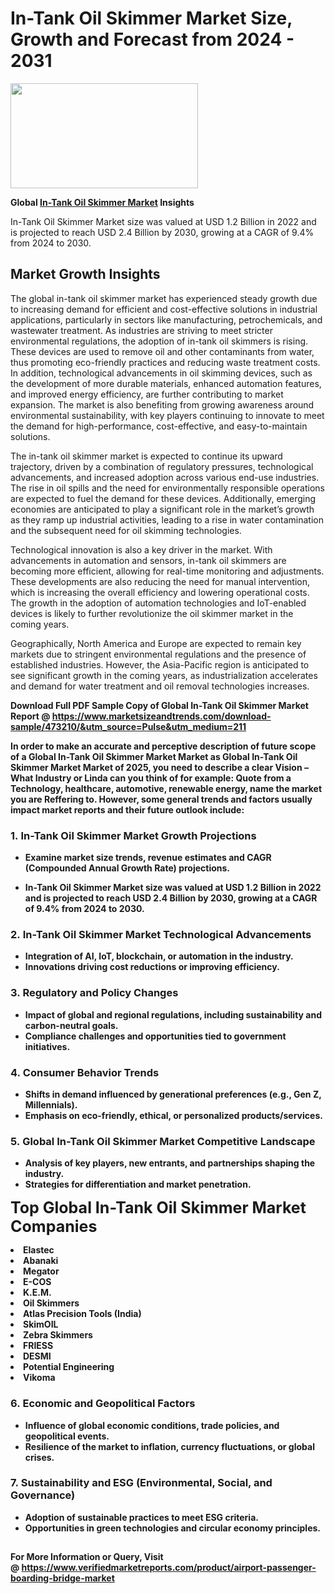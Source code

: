 <H1>In-Tank Oil Skimmer Market Size, Growth and Forecast from 2024 - 2031</H1><img class="aligncenter size-medium wp-image-584254" src="https://thirdeyenews.in/wp-content/uploads/2024/09/Global-Market-Research-300x168.jpeg" alt="" width="300" height="168" /><p><strong>Global&nbsp;<a href="https://www.marketsizeandtrends.com/download-sample/473210/&amp;utm_source=Pulse&amp;utm_medium=211">In-Tank Oil Skimmer Market</a> Insights</strong></p><p>In-Tank Oil Skimmer Market size was valued at USD 1.2 Billion in 2022 and is projected to reach USD 2.4 Billion by 2030, growing at a CAGR of 9.4% from 2024 to 2030.</p><p><h2>Market Growth Insights</h2> The global in-tank oil skimmer market has experienced steady growth due to increasing demand for efficient and cost-effective solutions in industrial applications, particularly in sectors like manufacturing, petrochemicals, and wastewater treatment. As industries are striving to meet stricter environmental regulations, the adoption of in-tank oil skimmers is rising. These devices are used to remove oil and other contaminants from water, thus promoting eco-friendly practices and reducing waste treatment costs. In addition, technological advancements in oil skimming devices, such as the development of more durable materials, enhanced automation features, and improved energy efficiency, are further contributing to market expansion. The market is also benefiting from growing awareness around environmental sustainability, with key players continuing to innovate to meet the demand for high-performance, cost-effective, and easy-to-maintain solutions. <p><strong></strong></p> <p>The in-tank oil skimmer market is expected to continue its upward trajectory, driven by a combination of regulatory pressures, technological advancements, and increased adoption across various end-use industries. The rise in oil spills and the need for environmentally responsible operations are expected to fuel the demand for these devices. Additionally, emerging economies are anticipated to play a significant role in the market’s growth as they ramp up industrial activities, leading to a rise in water contamination and the subsequent need for oil skimming technologies.</p> <p>Technological innovation is also a key driver in the market. With advancements in automation and sensors, in-tank oil skimmers are becoming more efficient, allowing for real-time monitoring and adjustments. These developments are also reducing the need for manual intervention, which is increasing the overall efficiency and lowering operational costs. The growth in the adoption of automation technologies and IoT-enabled devices is likely to further revolutionize the oil skimmer market in the coming years.</p> <p>Geographically, North America and Europe are expected to remain key markets due to stringent environmental regulations and the presence of established industries. However, the Asia-Pacific region is anticipated to see significant growth in the coming years, as industrialization accelerates and demand for water treatment and oil removal technologies increases.</p> <p><strong></p><p><span class=""><strong>Download Full PDF Sample Copy of Global In-Tank Oil Skimmer Market Report</strong> @ <a href="https://www.marketsizeandtrends.com/download-sample/473210/&amp;utm_source=Pulse&amp;utm_medium=211" target="_blank">https://www.marketsizeandtrends.com/download-sample/473210/&amp;utm_source=Pulse&amp;utm_medium=211</a></span></p><p>In order to make an accurate and perceptive description of future scope of a Global&nbsp;In-Tank Oil Skimmer Market Market as Global&nbsp;In-Tank Oil Skimmer Market Market of 2025, you need to describe a clear Vision &ndash; What Industry or Linda can you think of for example: Quote from a Technology, healthcare, automotive, renewable energy, name the market you are Reffering to. However, some general trends and factors usually impact market reports and their future outlook include:</p><h3>1.&nbsp;<strong>In-Tank Oil Skimmer Market Growth Projections</strong></h3><ul><li>Examine market size trends, revenue estimates and CAGR (Compounded Annual Growth Rate) projections.</li><li><p>In-Tank Oil Skimmer Market size was valued at USD 1.2 Billion in 2022 and is projected to reach USD 2.4 Billion by 2030, growing at a CAGR of 9.4% from 2024 to 2030.</p></li></ul><h3>2.&nbsp;<strong>In-Tank Oil Skimmer Market Technological Advancements</strong></h3><ul><li>Integration of AI, IoT, blockchain, or automation in the industry.</li><li>Innovations driving cost reductions or improving efficiency.</li></ul><h3>3.&nbsp;<strong>Regulatory and Policy Changes</strong></h3><ul><li>Impact of global and regional regulations, including sustainability and carbon-neutral goals.</li><li>Compliance challenges and opportunities tied to government initiatives.</li></ul><h3>4.&nbsp;<strong>Consumer Behavior Trends</strong></h3><ul><li>Shifts in demand influenced by generational preferences (e.g., Gen Z, Millennials).</li><li>Emphasis on eco-friendly, ethical, or personalized products/services.</li></ul><h3>5.&nbsp;<strong>Global In-Tank Oil Skimmer Market Competitive Landscape</strong></h3><ul><li>Analysis of key players, new entrants, and partnerships shaping the industry.</li><li>Strategies for differentiation and market penetration.</li></ul><p data-pm-slice="1 1 []"><span style="color: inherit; font-family: inherit; font-size: 25px;">Top Global In-Tank Oil Skimmer Market Companies</span></p><div class="" data-test-id=""><p><li>Elastec</li><li> Abanaki</li><li> Megator</li><li> E-COS</li><li> K.E.M.</li><li> Oil Skimmers</li><li> Atlas Precision Tools (India)</li><li> SkimOIL</li><li> Zebra Skimmers</li><li> FRIESS</li><li> DESMI</li><li> Potential Engineering</li><li> Vikoma</li></p></div><h3>6.&nbsp;<strong>Economic and Geopolitical Factors</strong></h3><ul><li>Influence of global economic conditions, trade policies, and geopolitical events.</li><li>Resilience of the market to inflation, currency fluctuations, or global crises.</li></ul><h3>7.&nbsp;<strong>Sustainability and ESG (Environmental, Social, and Governance)</strong></h3><ul><li>Adoption of sustainable practices to meet ESG criteria.</li><li>Opportunities in green technologies and circular economy principles.</li></ul><h2><strong style="font-size: 14px;">For More Information or Query, Visit @&nbsp;</strong><a style="background-color: #ffffff; font-size: 14px;" href="https://www.marketsizeandtrends.com/report/in-tank-oil-skimmer-market/" target="_blank">https://www.verifiedmarketreports.com/product/airport-passenger-boarding-bridge-market</a></h2>
